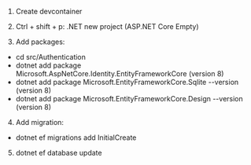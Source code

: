 1) Create devcontainer
2) Ctrl + shift + p: .NET new project (ASP.NET Core Empty)

3) Add packages:
- cd src/Authentication
- dotnet add package Microsoft.AspNetCore.Identity.EntityFrameworkCore (version 8)
- dotnet add package Microsoft.EntityFrameworkCore.Sqlite --version (version 8)
- dotnet add package Microsoft.EntityFrameworkCore.Design --version (version 8)

4) Add migration:
- dotnet ef migrations add InitialCreate

5) dotnet ef database update
